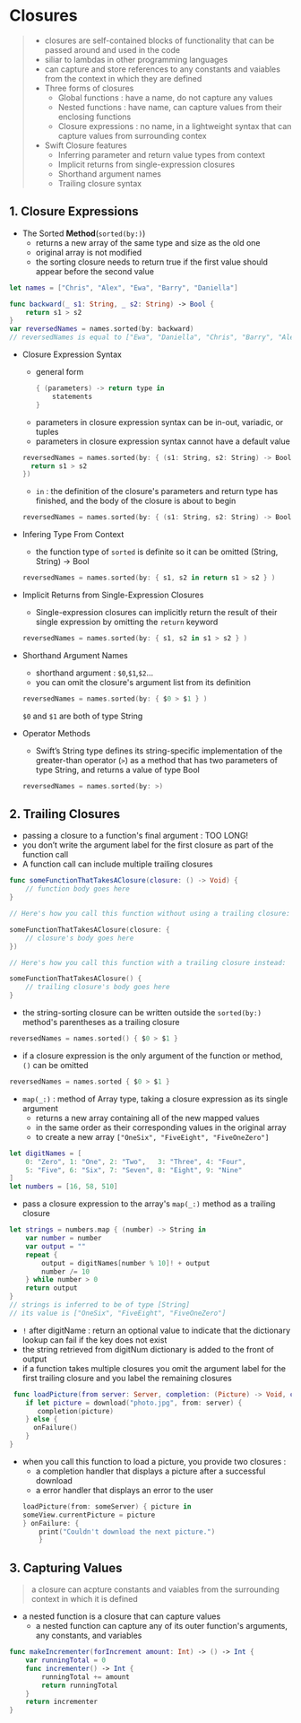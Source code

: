 # Closures
> * closures are self-contained blocks of functionality that can be passed around and used in the code
> * siliar to lambdas in other programming languages
> * can capture and store references to any constants and vaiables from the context in which they are defined
> * Three forms of closures
>    * Global functions : have a name, do not capture any values
>    * Nested functions : have name, can capture values from their enclosing functions
>    * Closure expressions : no name, in a lightweight syntax that can capture values from surrounding contex
>  * Swift Closure features
>     * Inferring parameter and return value types from context
>     * Implicit returns from single-expression closures
>     * Shorthand argument names
>     * Trailing closure syntax
## 1. Closure Expressions
* The Sorted **Method**(`sorted(by:)`)
  * returns a new array of the same type and size as the old one
  * original array is not modified
  * the sorting closure needs to return true if the first value should appear before the second value
```swift
let names = ["Chris", "Alex", "Ewa", "Barry", "Daniella"]
```
```swift
func backward(_ s1: String, _ s2: String) -> Bool {
    return s1 > s2
}
var reversedNames = names.sorted(by: backward)
// reversedNames is equal to ["Ewa", "Daniella", "Chris", "Barry", "Alex"]
```
* Closure Expression Syntax
  * general form 
    ```swift
    { (parameters) -> return type in
        statements
    }
    ```
  * parameters in closure expression syntax can be in-out, variadic, or tuples
  * parameters in closure expression syntax cannot have a default value
  ```swift
  reversedNames = names.sorted(by: { (s1: String, s2: String) -> Bool in
    return s1 > s2
  })
  ```
  * `in` : the definition of the closure's parameters and return type has finished, and the body of the closure is about to begin
  ```swift
  reversedNames = names.sorted(by: { (s1: String, s2: String) -> Bool in return s1 > s2 } )
  ```
* Infering Type From Context
  * the function type of `sorted` is definite so it can be omitted  (String, String) -> Bool
  ```swift
  reversedNames = names.sorted(by: { s1, s2 in return s1 > s2 } )
  ```
* Implicit Returns from Single-Expression Closures
  * Single-expression closures can implicitly return the result of their single expression by omitting the `return` keyword
  ```swift
  reversedNames = names.sorted(by: { s1, s2 in s1 > s2 } )
  ```
* Shorthand Argument Names
  * shorthand argument : `$0`,`$1`,`$2`...
  * you can omit the closure's argument list from its definition
  ```swift
  reversedNames = names.sorted(by: { $0 > $1 } )
  ```  
  `$0` and `$1` are both of type String

* Operator Methods
  * Swift’s String type defines its string-specific implementation of the greater-than operator (`>`) as a method that has two parameters of type String, and returns a value of type Bool
  ```swift
  reversedNames = names.sorted(by: >)
  ```

## 2. Trailing Closures
* passing a closure to a function's final argument : TOO LONG!
* you don’t write the argument label for the first closure as part of the function call
* A function call can include multiple trailing closures
```swift
func someFunctionThatTakesAClosure(closure: () -> Void) {
    // function body goes here
}

// Here's how you call this function without using a trailing closure:

someFunctionThatTakesAClosure(closure: {
    // closure's body goes here
})

// Here's how you call this function with a trailing closure instead:

someFunctionThatTakesAClosure() {
    // trailing closure's body goes here
}
```
* the string-sorting closure can be written outside the `sorted(by:)` method's parentheses as a trailing closure
```swift
reversedNames = names.sorted() { $0 > $1 }
```
* if a closure expression is the only argument of the function or method, `()` can be omitted
```swift
reversedNames = names.sorted { $0 > $1 }
```

* `map(_:)` : method of Array type, taking a closure expression as its single argument
  * returns a new array containing all of the new mapped values
  * in the same order as their corresponding values in the original array
  * to create a new array `["OneSix", "FiveEight", "FiveOneZero"]`
```swift
let digitNames = [
    0: "Zero", 1: "One", 2: "Two",   3: "Three", 4: "Four",
    5: "Five", 6: "Six", 7: "Seven", 8: "Eight", 9: "Nine"
]
let numbers = [16, 58, 510]
```
  * pass a closure expression to the array's `map(_:)` method as a trailing closure
```swift
let strings = numbers.map { (number) -> String in
    var number = number
    var output = ""
    repeat {
        output = digitNames[number % 10]! + output
        number /= 10
    } while number > 0
    return output
}
// strings is inferred to be of type [String]
// its value is ["OneSix", "FiveEight", "FiveOneZero"]
```
  * `!` after digitName : return an optional value to indicate that the dictionary lookup can fail if the key does not exist
  * the string retrieved from digitNum dictionary is added to the front of output
  * if a function takes multiple closures you omit the argument label for the first trailing closure and you label the remaining closures
  ```swift
   func loadPicture(from server: Server, completion: (Picture) -> Void, onFailure: () -> Void) {
      if let picture = download("photo.jpg", from: server) {
         completion(picture)
      } else {
        onFailure()
      }
  }
  ```
  * when you call this function to load a picture, you provide two closures :  
    * a completion handler that displays a picture after a successful download
    * a error handler that displays an error to the user
    ```swift
    loadPicture(from: someServer) { picture in
    someView.currentPicture = picture
    } onFailure: {
        print("Couldn't download the next picture.")
        }
    ```

## 3. Capturing Values
> a closure can acpture constants and vaiables from the surrounding context in which it is defined

* a nested function is a closure that can capture values
  * a nested function can capture any of its outer function's arguments, any constants, and variables
```swift
func makeIncrementer(forIncrement amount: Int) -> () -> Int {
    var runningTotal = 0
    func incrementer() -> Int {
        runningTotal += amount
        return runningTotal
    }
    return incrementer
}
```
